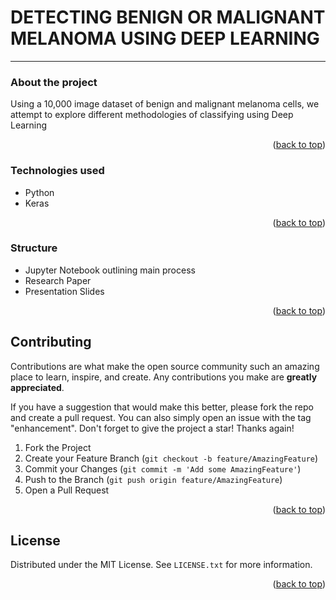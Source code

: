# DETECTING BENIGN OR MALIGNANT MELANOMA USING DEEP LEARNING

----
### About the project

Using a 10,000 image dataset of benign and malignant melanoma cells, we attempt to explore different methodologies of classifying using Deep Learning
<p align="right">(<a href="#top">back to top</a>)</p>

### Technologies used
- Python
- Keras
<p align="right">(<a href="#top">back to top</a>)</p>

### Structure
- Jupyter Notebook outlining main process
- Research Paper
- Presentation Slides
<p align="right">(<a href="#top">back to top</a>)</p>

<!-- CONTRIBUTING -->
## Contributing

Contributions are what make the open source community such an amazing place to learn, inspire, and create. Any contributions you make are **greatly appreciated**.

If you have a suggestion that would make this better, please fork the repo and create a pull request. You can also simply open an issue with the tag "enhancement".
Don't forget to give the project a star! Thanks again!

1. Fork the Project
2. Create your Feature Branch (`git checkout -b feature/AmazingFeature`)
3. Commit your Changes (`git commit -m 'Add some AmazingFeature'`)
4. Push to the Branch (`git push origin feature/AmazingFeature`)
5. Open a Pull Request

<p align="right">(<a href="#top">back to top</a>)</p>


## License

Distributed under the MIT License. See `LICENSE.txt` for more information.

<p align="right">(<a href="#top">back to top</a>)</p>
